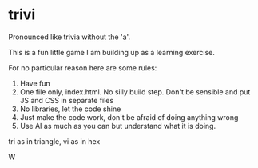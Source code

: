 # trivi
Pronounced like trivia without the 'a'.

This is a fun little game I am building up as a learning exercise. 

For no particular reason here are some rules:
1. Have fun
2. One file only, index.html. No silly build step. Don't be sensible and put JS and CSS in separate files
3. No libraries, let the code shine
4. Just make the code work, don't be afraid of doing anything wrong 
5. Use AI as much as you can but understand what it is doing.

tri as in triangle, vi as in hex

W
